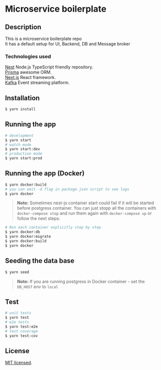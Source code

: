 # Microservice boilerplate

## Description

This is a microservice boilerplate repo \
It has a default setup for UI, Backend, DB and Message broker

### Technologies used

[Nest](https://github.com/nestjs/nest) Node.js TypeScript friendly repository. \
[Prisma](https://www.prisma.io/) awesome ORM. \
[Next.js](https://nextjs.org) React framework. \
[Kafka](https://kafka.apache.org) Event streaming platform.

## Installation

```bash
$ yarn install
```

## Running the app

```bash
# development
$ yarn start
# watch mode
$ yarn start:dev
# production mode
$ yarn start:prod
```

## Running the app (Docker)

```bash
$ yarn docker:build
# you can omit -d flag in package.json script to see logs
$ yarn docker
```

> **Note:** Sometimes nest-js container start could fail if it will be started before postgress container. You can just stopp all the containers with `docker-compose stop` and run them again with `docker-compose up` or follow the next steps:

```bash
# Run each container explicitly step by step
$ yarn docker:db
$ yarn docker:migrate
$ yarn docker:build
$ yarn docker
```

## Seeding the data base

```bash
$ yarn seed
```

> **Note:** If you are running postgress in Docker container - set the `DB_HOST` env to `local`

## Test

```bash
# unit tests
$ yarn test
# e2e tests
$ yarn test:e2e
# test coverage
$ yarn test:cov
```

## License

[MIT licensed](LICENSE).
